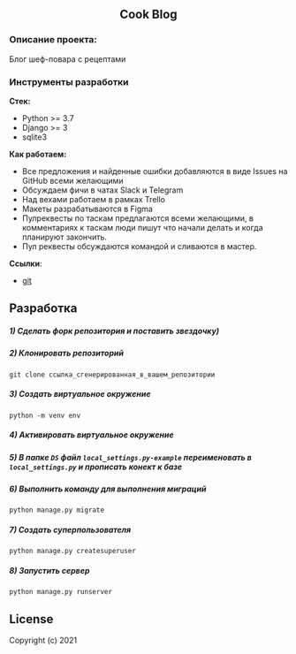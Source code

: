 <h2 align="center">Cook Blog</h2>


### Описание проекта:
Блог шеф-повара с рецептами


### Инструменты разработки

**Стек:**
- Python >= 3.7
- Django >= 3
- sqlite3

**Как работаем:**
- Все предложения и найденные ошибки добавляются в виде Issues на GitHub всеми желающими
- Обсуждаем фичи в чатах Slack и Telegram
- Над вехами работаем в рамках Trello
- Макеты разрабатываются в Figma
- Пулреквесты по таскам предлагаются всеми желающими, в комментариях к таскам люди пишут что начали делать и когда планируют закончить.
- Пул реквесты обсуждаются командой и сливаются в мастер.

**Ссылки**:
- [git](https://github.com/almat-kst/)



## Разработка

##### 1) Сделать форк репозитория и поставить звездочку)

##### 2) Клонировать репозиторий

    git clone ссылка_сгенерированная_в_вашем_репозитории

##### 3) Создать виртуальное окружение

    python -m venv env
    
##### 4) Активировать виртуальное окружение

##### 5) В папке `DS` файл `local_settings.py-example` переименовать в `local_settings.py` и прописать конект к базе

##### 6) Выполнить команду для выполнения миграций

    python manage.py migrate
    
##### 7) Создать суперпользователя

    python manage.py createsuperuser
    
##### 8) Запустить сервер

    python manage.py runserver


## License

Copyright (c) 2021